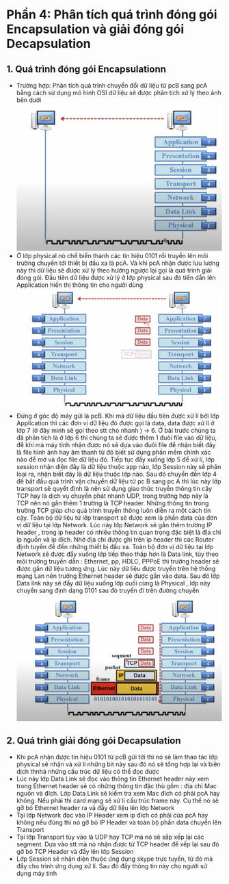 # Phần 4: Phân tích quá trình đóng gói Encapsulation và giải đóng gói Decapsulation  
## 1. Quá trình đóng gói Encapsulationn
-   Trường hợp: Phân tích quá trình chuyển đổi dữ liệu từ pcB sang pcA bằng cách sử dụng mô hình OSI dữ liệu sẽ được phân tích xử lý theo ảnh bên dưới
![Alt text](<Screenshot 2023-08-27 at 20.41.19.png>)
-   Ở lớp physical nó chế biến thành các tín hiệu 0101 rồi truyền lên môi trường chuyền tới thiết bị đầu xa là pcA. Và khi pcA nhận được lưu lượng này thì dữ liệu sẽ được xử lý theo hướng ngược lại gọi là quá trình giải đóng gói. Đầu tiên dữ liệu được xử lý ở lớp physical sau đó tiến dần lên Application hiển thị thông tin cho người dùng 
![Alt text](<Screenshot 2023-08-27 at 20.44.52.png>)
-   Đứng ở góc độ máy gửi là pcB. Khi mà dữ liệu đầu tiên được xử lí bởi lớp Application thì các đơn vị dữ liệu đó được gọi là data, data được xử lí ở lớp 7 (ở đây mình sẽ gọi theo stt cho nhanh ) -> 6. Ở bài trước chúng ta đã phân tích là ở lớp 6 thì chúng ta sẽ được thêm 1 đuôi file vào dữ liệu, để khi mà máy tính nhận được nó sẽ dựa vào đuôi file để nhận biết đây là file hình ảnh hay âm thanh từ đó biết sử dụng phần mềm chính xác nào để mở và đọc file dữ liệu đó. Tiếp tục đẩy xuống lớp 5 để xử lí, lớp session nhận diện đây là dữ liệu thuộc app nào, lớp Session này sẽ phân loại ra, nhận biết đây là dữ liệu thuộc lớp nào. Sau đó chuyển đến lớp 4 để bắt đầu quá trình vận chuyển dữ liệu từ pc B sang pc A thì lúc này lớp transport sẽ quyết định là nên sử dụng giao thức truyền thông tin cậy TCP hay là dịch vụ chuyển phát nhanh UDP, trong trường hợp này là TCP nên nó gắn thêm 1 trường là TCP header. Những thông tin trong trường TCP giúp cho quá trình truyền thông luôn diễn ra một cách tin cậy. Toàn bộ dữ liệu từ lớp transport sẽ được xem là phần data của đơn vị dữ liệu tại lớp Network. Lúc này lớp Network sẽ gắn thêm trường IP header , trong ip header có nhiều thông tin quan trọng đặc biệt là địa chỉ ip nguồn và ip đích. Nhờ địa chỉ được ghi trên ip header thì các Router định tuyến để đến những thiết bị đầu xa. Toàn bộ đơn vị dữ liệu tại lớp Network sẽ được đẩy xuống lớp tiếp theo thấp hơn là Data link, tùy theo môi trường truyền dẫn : Ethernet, pp, HDLC, PPPoE thì trường header sẽ được gắn dữ liệu tương ứng. Lúc này dữ liệu được truyền trên hệ thống mạng Lan nên trường Ethernet header sẽ được gắn vào data. Sau đó lớp Data link này sẽ đẩy dữ liệu xuống lớp cuối cùng là Physical , lớp này chuyển sang định dạng 0101 sau đó truyền đi trên đường chuyền![Alt text](<Screenshot 2023-08-27 at 21.41.29.png>)

## 2. Quá trình giải đóng gói Decapsulation
-   Khi pcA nhận được tín hiệu 0101 từ pcB gửi tới thì nó sẽ làm thao tác lớp physical sẽ nhận và xử lí những bit này sau đó nó sẽ tổng hợp lại và biên dịch thnhà những cấu trúc dữ liệu có thể đọc được 
-    Lúc này lớp Data Link sẽ đọc vào thông tin Ethernet header này xem trong Ethernet header sẽ có những thông tin đặc thù gồm : địa chỉ Mac nguồn và đích. Lớp Data Link sẽ kiểm tra xem Mac đích có phải pcA hay không. Nếu phải thì card mạng sẽ xử lí cấu trúc frame này. Cụ thể nó sẽ gỡ bỏ Ethernet header ra và đẩy dữ liệu lên lớp Network
-   Tại lớp Network đọc vào IP Header xem ip đích có phải của pcA hay không nếu đúng thì nó gỡ bỏ IP Header và toàn bộ phần data chuyển lên  Transport 
-   Tại lớp Transport tùy vào là UDP hay TCP mà nó sẽ sắp xếp lại các segment. Dựa vào stt mà nó nhận được từ TCP header để xếp lại sau đó gỡ bỏ TCP Header và đẩy lên lớp Session 
-    Lớp Session sẽ nhận diện thuộc ứng dụng skype trực tuyến, từ đó mà đẩy cho trình ứng dụng xử lí. Sau đó đẩy thông tin này cho người sử dụng máy tinh
